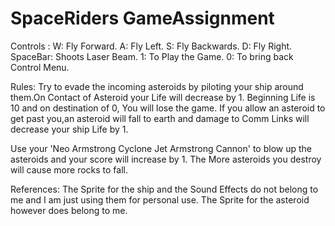 # SpaceRiders GameAssignment

Controls :
W: Fly Forward.
A: Fly Left.
S: Fly Backwards.
D: Fly Right.
SpaceBar: Shoots Laser Beam.
1: To Play the Game.
0: To bring back Control Menu.

Rules:
Try to evade the incoming asteroids by piloting your ship around them.On Contact of Asteroid your Life will decrease by 1.
Beginning Life is 10 and on destination of 0, You will lose the game.
If you allow an asteroid to get past you,an asteroid will fall to earth and damage to Comm Links will decrease your ship Life by 1.

Use your 'Neo Armstrong Cyclone Jet Armstrong Cannon' to blow up the asteroids and your score will increase by 1.
The More asteroids you destroy will cause more rocks to fall.


References:
The Sprite for the ship and the Sound Effects do not belong to me and I am just using them for personal use.
The Sprite for the asteroid however does belong to me.